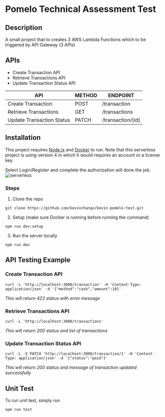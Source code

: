 # Pomelo Technical Assessment Test

## Description

A small project that to creates 3 AWS Lambda Functions which to be triggered by API Gateway (3 APIs)

## APIs

- Create Transaction API
- Retrieve Transactions API
- Update Transaction Status API

| API                       | METHOD | ENDPOINT          |
| ------------------------- | ------ | ----------------- |
| Create Transaction        | POST   | /transaction      |
| Retrieve Transactions     | GET    | /transactions     |
| Update Transaction Status | PATCH  | /transaction/[id] |

## Installation

This project requires [Node.js](https://nodejs.org/en) and [Docker](https://www.docker.com/) to run.
Note that this serverless project is using version 4 in which it would requires an account or a license key.

Select Login/Register and complete the authorization will done the job.
![serverless](https://github.com/user-attachments/assets/f83e4c9f-72fa-4fb6-a81f-dd34ed8a2d99)

### Steps

1. Clone the repo

```
git clone https://github.com/kevinchanqx/kevin-pomelo-test.git
```

2. Setup (make sure Docker is running before running the command)

```
npm run dev:setup
```

3. Run the server locally

```
npm run dev
```

## API Testing Example

### Create Transaction API

```
curl -L 'http://localhost:3000/transaction' -H 'Content-Type: application/json' -d '{"method":"cash","amount":10}'
```

_This will return 422 status with error message_

### Retrieve Transactions API

```
curl -L 'http://localhost:3000/transactions'
```

_This will return 200 status and list of transactions_

### Update Transaction Status API

```
curl -L -X PATCH 'http://localhost:3000/transaction/1' -H 'Content-Type: application/json' -d '{"status":"paid"}'
```

_This will return 200 status and message of transaction updated successfully_

## Unit Test

To run unit test, simply run

```
npm run test
```
